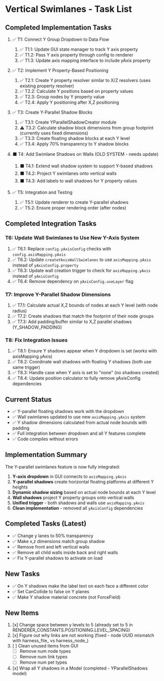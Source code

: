 # Vertical Swimlanes - Task List

## Completed Implementation Tasks

1. ✅ T1: Connect Y Group Dropdown to Data Flow
   1. ✅ T1.1: Update GUI state manager to track Y axis property
   2. ✅ T1.2: Pass Y axis property through config to renderer
   3. ✅ T1.3: Update axis mapping interface to include yAxis property

2. ✅ T2: Implement Y Property-Based Positioning
   1. ✅ T2.1: Create Y property resolver similar to X/Z resolvers (uses existing property resolver)
   2. ✅ T2.2: Calculate Y positions based on property values
   3. ✅ T2.3: Group nodes by Y property value
   4. ✅ T2.4: Apply Y positioning after X,Z positioning

3. ✅ T3: Create Y-Parallel Shadow Blocks
   1. ✅ T3.1: Create YParallelShadowCreator module
   2. ⚠️ T3.2: Calculate shadow block dimensions from group footprint (currently uses fixed dimensions)
   3. ✅ T3.3: Create floating shadow blocks at each Y level
   4. ✅ T3.4: Apply 70% transparency to Y shadow blocks

4. ⬛ T4: Add Swimlane Shadows on Walls (OLD SYSTEM - needs update)
   1. ⬛ T4.1: Extend wall shadow system to support Y-based shadows
   2. ⬛ T4.2: Project Y swimlanes onto vertical walls
   3. ⬛ T4.3: Add labels to wall shadows for Y property values

5. ✅ T5: Integration and Testing
   1. ✅ T5.1: Update renderer to create Y-parallel shadows
   2. ✅ T5.2: Ensure proper rendering order (after nodes)

## Completed Integration Tasks

### T6: Update Wall Swimlanes to Use New Y-Axis System
1. ✅ T6.1: Replace `config.yAxisConfig` checks with `config.axisMapping.yAxis`
2. ✅ T6.2: Update `createYAxisWallSwimlanes` to use `axisMapping.yAxis` instead of `yAxisConfig.property`
3. ✅ T6.3: Update wall creation trigger to check for `axisMapping.yAxis` instead of `yAxisConfig`
4. ✅ T6.4: Remove dependency on `yAxisConfig.useLayer` flag

### T7: Improve Y-Parallel Shadow Dimensions
1. ✅ T7.1: Calculate actual X,Z bounds of nodes at each Y level (with node radius)
2. ✅ T7.2: Create shadows that match the footprint of their node groups
3. ✅ T7.3: Add padding/buffer similar to X,Z parallel shadows (Y_SHADOW_PADDING)

### T8: Fix Integration Issues
1. ✅ T8.1: Ensure Y shadows appear when Y dropdown is set (works with axisMapping.yAxis)
2. ✅ T8.2: Coordinate wall shadows with floating Y shadows (both use same trigger)
3. ✅ T8.3: Handle case when Y axis is set to "none" (no shadows created)
4. ✅ T8.4: Update position calculator to fully remove yAxisConfig dependencies


## Current Status

- ✅ Y-parallel floating shadows work with the dropdown
- ✅ Wall swimlanes updated to use new `axisMapping.yAxis` system
- ✅ Y shadow dimensions calculated from actual node bounds with padding
- ✅ Full integration between dropdown and all Y features complete
- ✅ Code compiles without errors

## Implementation Summary

The Y-parallel swimlanes feature is now fully integrated:

1. **Y-axis dropdown** in GUI connects to `axisMapping.yAxis`
2. **Y-parallel shadows** create horizontal floating platforms at different Y heights
3. **Dynamic shadow sizing** based on actual node bounds at each Y level
4. **Wall shadows** project Y property groups onto vertical walls
5. **Unified trigger** - both shadows and walls use `axisMapping.yAxis`
6. **Clean implementation** - removed all `yAxisConfig` dependencies


## Completed Tasks (Latest)
- ✅ Change y lanes to 50% transparency
- ✅ Make x,z dimensions match group shadow
- ✅ Remove front and left vertical walls
- ✅ Remove all child walls inside back and right walls
- ✅ Fix Y-parallel shadows to activate on load

## New Tasks
- ✅ On Y shadows make the label text on each face a different color
- ✅ Set CanCollide to false on Y planes
- ✅ Make Y shadow material concrete (not ForceField)

## New Items
1. [x] Change space between y levels to 5 (already set to 5 in RENDERER_CONSTANTS.POSITIONING.LEVEL_SPACING)
2. [x] Figure out why links are not working (fixed - node UUID mismatch with harness_file_ vs harness_node_)
3. [ ] Clean unused items from GUI
   - [ ] Remove num node types
   - [ ] Remove num link types
   - [ ] Remove num pet types

4. [x] Wrap all Y shadows in a Model (completed - YParallelShadows model)